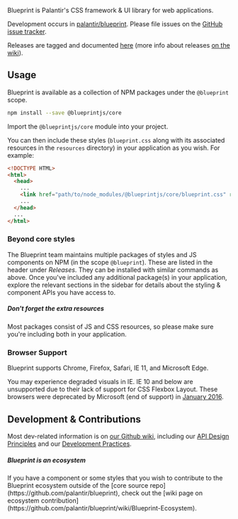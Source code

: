 Blueprint is Palantir's CSS framework & UI library for web applications.

Development occurs in [palantir/blueprint](https://github.com/palantir/blueprint).
Please file issues on the [GitHub issue tracker](https://github.com/palantir/blueprint/issues).

Releases are tagged and documented [here](https://github.com/palantir/blueprint/releases)
(more info about releases [on the wiki](https://github.com/palantir/blueprint/wiki/Releases-&-Artifacts)).

## Usage

Blueprint is available as a collection of NPM packages under the `@blueprint` scope.

```sh
npm install --save @blueprintjs/core
```

Import the `@blueprintjs/core` module into your project.

You can then include these styles (`blueprint.css` along with its associated resources in the `resources` directory)
in your application as you wish. For example:

```html
<!DOCTYPE HTML>
<html>
  <head>
    ...
    <link href="path/to/node_modules/@blueprintjs/core/blueprint.css" rel="stylesheet" />
    ...
  </head>
  ...
</html>
```

### Beyond core styles

The Blueprint team maintains multiple packages of styles and JS components on NPM (in the scope
`@blueprint`). These are listed in the header under _Releases_. They can be installed with
similar commands as above. Once you've included any additional package(s) in your application, explore the
relevant sections in the sidebar for details about the styling & component APIs you have access to.

<div class="pt-callout pt-intent-warning pt-icon-warning-sign">
  <h5>Don't forget the extra resources</h5>
  Most packages consist of JS and CSS resources, so please make sure you're including both in your application.
</div>

### Browser Support

Blueprint supports Chrome, Firefox, Safari, IE 11, and Microsoft Edge.

You may experience degraded visuals in IE.
IE 10 and below are unsupported due to their lack of support for CSS Flexbox Layout.
These browsers were deprecated by Microsoft (end of support) in [January 2016](https://www.microsoft.com/en-us/WindowsForBusiness/End-of-IE-support).

## Development & Contributions

Most dev-related information is on [our Github wiki](https://github.com/palantir/blueprint/wiki),
including our [API Design Principles](https://github.com/palantir/blueprint/wiki/API-Design-Principles)
and our [Development Practices](https://github.com/palantir/blueprint/wiki/Development-Practices).

<div class="pt-callout pt-intent-primary pt-icon-info-sign">
  <h5>Blueprint is an ecosystem</h5>
  If you have a component or some styles that you wish to contribute to the Blueprint ecosystem
  outside of the [core source repo](https://github.com/palantir/blueprint), check out the
  [wiki page on ecosystem contribution](https://github.com/palantir/blueprint/wiki/Blueprint-Ecosystem).
</div>
